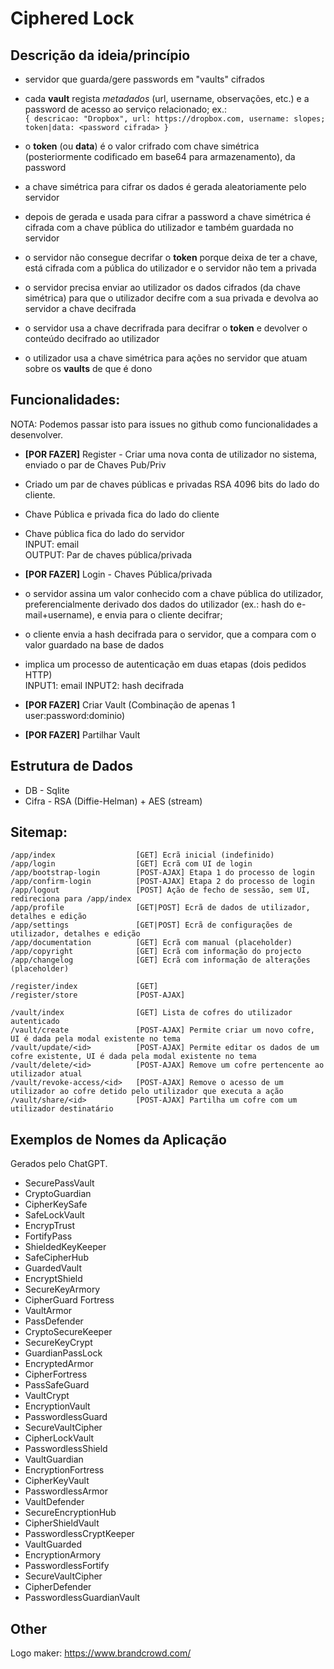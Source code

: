 # Ciphered Lock

## Descrição da ideia/princípio

- servidor que guarda/gere passwords em "vaults" cifrados
- cada **vault** regista *metadados* (url, username, observações, etc.) e a password de acesso ao serviço relacionado;
  ex.: \
  `{ descricao: "Dropbox", url: https://dropbox.com, username: slopes; token|data: <password cifrada> }`

- o **token** (ou **data**) é o valor crifrado com chave simétrica (posteriormente codificado em base64 para
  armazenamento), da password
- a chave simétrica para cifrar os dados é gerada aleatoriamente pelo servidor
- depois de gerada e usada para cifrar a password a chave simétrica é cifrada com a chave pública do utilizador e também
  guardada no servidor
- o servidor não consegue decrifar o **token** porque deixa de ter a chave, está cifrada com a pública do utilizador e o
  servidor não tem a privada
- o servidor precisa enviar ao utilizador os dados cifrados (da chave simétrica) para que o utilizador decifre com a sua
  privada e devolva ao servidor a chave decifrada
- o servidor usa a chave decrifrada para decifrar o **token** e devolver o conteúdo decifrado ao utilizador
- o utilizador usa a chave simétrica para ações no servidor que atuam sobre os **vaults** de que é dono

## Funcionalidades:

NOTA: Podemos passar isto para issues no github como funcionalidades a desenvolver.

- **[POR FAZER]** Register - Criar uma nova conta de utilizador no sistema, enviado o par de Chaves Pub/Priv
- Criado um par de chaves públicas e privadas RSA 4096 bits do lado do cliente.
- Chave Pública e privada fica do lado do cliente
- Chave pública fica do lado do servidor \
  INPUT: email \
  OUTPUT: Par de chaves pública/privada

- **[POR FAZER]** Login - Chaves Pública/privada
- o servidor assina um valor conhecido com a chave pública do utilizador, preferencialmente derivado dos dados do
  utilizador (ex.: hash do e-mail+username), e envia para o cliente decifrar;
- o cliente envia a hash decifrada para o servidor, que a compara com o valor guardado na base de dados
- implica um processo de autenticação em duas etapas (dois pedidos HTTP) \
  INPUT1: email
  INPUT2: hash decifrada

- **[POR FAZER]** Criar Vault (Combinação de apenas 1 user:password:dominio)
- **[POR FAZER]** Partilhar Vault

## Estrutura de Dados

* DB - Sqlite
* Cifra - RSA (Diffie-Helman) + AES (stream)

## Sitemap:

```
/app/index                  [GET] Ecrã inicial (indefinido)
/app/login                  [GET] Ecrã com UI de login
/app/bootstrap-login        [POST-AJAX] Etapa 1 do processo de login
/app/confirm-login          [POST-AJAX] Etapa 2 do processo de login
/app/logout                 [POST] Ação de fecho de sessão, sem UI, redireciona para /app/index
/app/profile                [GET|POST] Ecrã de dados de utilizador, detalhes e edição
/app/settings               [GET|POST] Ecrã de configurações de utilizador, detalhes e edição
/app/documentation          [GET] Ecrã com manual (placeholder)
/app/copyright              [GET] Ecrã com informação do projecto
/app/changelog              [GET] Ecrã com informação de alterações (placeholder)

/register/index             [GET]
/register/store             [POST-AJAX]

/vault/index                [GET] Lista de cofres do utilizador autenticado
/vault/create               [POST-AJAX] Permite criar um novo cofre, UI é dada pela modal existente no tema  
/vault/update/<id>          [POST-AJAX] Permite editar os dados de um cofre existente, UI é dada pela modal existente no tema
/vault/delete/<id>          [POST-AJAX] Remove um cofre pertencente ao utilizador atual
/vault/revoke-access/<id>   [POST-AJAX] Remove o acesso de um utilizador ao cofre detido pelo utilizador que executa a ação
/vault/share/<id>           [POST-AJAX] Partilha um cofre com um utilizador destinatário
```

## Exemplos de Nomes da Aplicação

Gerados pelo ChatGPT.

- SecurePassVault
- CryptoGuardian
- CipherKeySafe
- SafeLockVault
- EncrypTrust
- FortifyPass
- ShieldedKeyKeeper
- SafeCipherHub
- GuardedVault
- EncryptShield
- SecureKeyArmory
- CipherGuard Fortress
- VaultArmor
- PassDefender
- CryptoSecureKeeper
- SecureKeyCrypt
- GuardianPassLock
- EncryptedArmor
- CipherFortress
- PassSafeGuard
- VaultCrypt
- EncryptionVault
- PasswordlessGuard
- SecureVaultCipher
- CipherLockVault
- PasswordlessShield
- VaultGuardian
- EncryptionFortress
- CipherKeyVault
- PasswordlessArmor
- VaultDefender
- SecureEncryptionHub
- CipherShieldVault
- PasswordlessCryptKeeper
- VaultGuarded
- EncryptionArmory
- PasswordlessFortify
- SecureVaultCipher
- CipherDefender
- PasswordlessGuardianVault

## Other

Logo maker: https://www.brandcrowd.com/